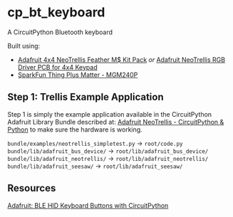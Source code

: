 # cp_bt_keyboard

A CircuitPython Bluetooth keyboard

Built using:

* [Adafruit 4x4 NeoTrellis Feather M$ Kit Pack](https://www.adafruit.com/product/4352) *or* [Adafruit NeoTrellis RGB Driver PCB for 4x4 Keypad](https://www.adafruit.com/product/3954) 
* [SparkFun Thing Plus Matter - MGM240P](https://www.sparkfun.com/products/20270)

## Step 1: Trellis Example Application

Step 1 is simply the example application available in the CircuitPython Adafruit Library Bundle described at: [Adafruit NeoTrellis - CircuitPython & Python](https://learn.adafruit.com/adafruit-neotrellis/circuitpython-code) to make sure the hardware is working.

`bundle/examples/neotrellis_simpletest.py` -> `root/code.py`
`bundle/lib/adafruit_bus_device/` -> `root/lib/adafruit_bus_device/`
`bundle/lib/adafruit_neotrellis/` -> `root/lib/adafruit_neotrellis/`
`bundle/lib/adafruit_seesaw/` -> `root/lib/adafruit_seesaw/`

## Resources

[Adafruit: BLE HID Keyboard Buttons with CircuitPython](https://learn.adafruit.com/ble-hid-keyboard-buttons-with-circuitpython/overview)